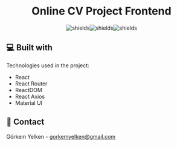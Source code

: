 <h1 align="center" id="title">Online CV Project Frontend</h1>

<p align="center"><img src="https://img.shields.io/github/issues/gorkemyelken/OnlineCVProject-Frontend" alt="shields"><img src="https://img.shields.io/github/forks/gorkemyelken/OnlineCVProject-Frontend" alt="shields"><img src="https://img.shields.io/github/stars/gorkemyelken/OnlineCVProject-Frontend" alt="shields"></p>

  
  
<h2>💻 Built with</h2>

Technologies used in the project:

*   React
*   React Router
*   ReactDOM
*   React Axios
*   Material UI


<h2>📧 Contact</h2>

Görkem Yelken - [gorkemyelken@gmail.com](mailto:gorkemyelken@gmail.com)

